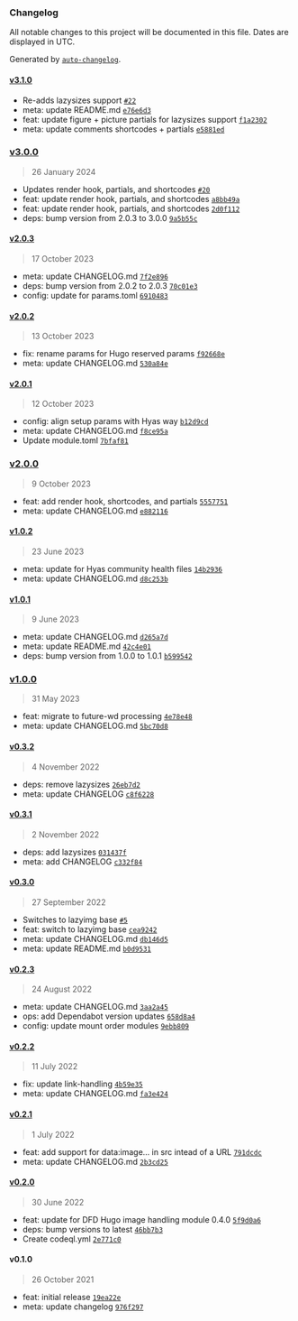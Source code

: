 ### Changelog

All notable changes to this project will be documented in this file. Dates are displayed in UTC.

Generated by [`auto-changelog`](https://github.com/CookPete/auto-changelog).

#### [v3.1.0](https://github.com/gethyas/images/compare/v3.0.0...v3.1.0)

- Re-adds lazysizes support [`#22`](https://github.com/gethyas/images/pull/22)
- meta: update README.md [`e76e6d3`](https://github.com/gethyas/images/commit/e76e6d3ebb798572c497154bd68dfa98c422dff7)
- feat: update figure + picture partials for lazysizes support [`f1a2302`](https://github.com/gethyas/images/commit/f1a230243be0067c69361639a60715f385ebe885)
- meta: update comments shortcodes + partials [`e5881ed`](https://github.com/gethyas/images/commit/e5881ed2984a357ecc124cd4de9ac4607bd0c6ea)

### [v3.0.0](https://github.com/gethyas/images/compare/v2.0.3...v3.0.0)

> 26 January 2024

- Updates render hook, partials, and shortcodes [`#20`](https://github.com/gethyas/images/pull/20)
- feat: update render hook, partials, and shortcodes [`a8bb49a`](https://github.com/gethyas/images/commit/a8bb49a529ea375ba4b7911495fbb2fbee9a5a2c)
- feat: update render hook, partials, and shortcodes [`2d0f112`](https://github.com/gethyas/images/commit/2d0f112c590669a67cdd0a02becbf0d2ea31844c)
- deps: bump version from 2.0.3 to 3.0.0 [`9a5b55c`](https://github.com/gethyas/images/commit/9a5b55cb0af00f650af39dcaff78ef5229325e42)

#### [v2.0.3](https://github.com/gethyas/images/compare/v2.0.2...v2.0.3)

> 17 October 2023

- meta: update CHANGELOG.md [`7f2e896`](https://github.com/gethyas/images/commit/7f2e8966fe1bf80df78193eb9302cf9012be6519)
- deps: bump version from 2.0.2 to 2.0.3 [`70c01e3`](https://github.com/gethyas/images/commit/70c01e37f1feba62eea556dddf8b5b76a8ed060b)
- config: update for params.toml [`6910483`](https://github.com/gethyas/images/commit/6910483a2ad73c126ce1375006c40ac47206a2c2)

#### [v2.0.2](https://github.com/gethyas/images/compare/v2.0.1...v2.0.2)

> 13 October 2023

- fix: rename params for Hugo reserved params [`f92668e`](https://github.com/gethyas/images/commit/f92668ec7376f63d09b4c01c784ad5f2a221b01a)
- meta: update CHANGELOG.md [`530a84e`](https://github.com/gethyas/images/commit/530a84efbfb1a3b377a453350ce3d53e0eba3d25)

#### [v2.0.1](https://github.com/gethyas/images/compare/v2.0.0...v2.0.1)

> 12 October 2023

- config: align setup params with Hyas way [`b12d9cd`](https://github.com/gethyas/images/commit/b12d9cdb338fd90c5082c51172ab3c8cc11af311)
- meta: update CHANGELOG.md [`f8ce95a`](https://github.com/gethyas/images/commit/f8ce95a76f24ecfc96491cadc978b16a3cc74d14)
- Update module.toml [`7bfaf81`](https://github.com/gethyas/images/commit/7bfaf81e7fbec45d9cce3bea12afb2aa6fd061c6)

### [v2.0.0](https://github.com/gethyas/images/compare/v1.0.2...v2.0.0)

> 9 October 2023

- feat: add render hook, shortcodes, and partials [`5557751`](https://github.com/gethyas/images/commit/55577514efb2e7aa749bead3d81bebc84b12a713)
- meta: update CHANGELOG.md [`e882116`](https://github.com/gethyas/images/commit/e882116f61026dcf5bbc68d12f6c63103009482e)

#### [v1.0.2](https://github.com/gethyas/images/compare/v1.0.1...v1.0.2)

> 23 June 2023

- meta: update for Hyas community health files [`14b2936`](https://github.com/gethyas/images/commit/14b293631748913bb9dc0b18f034edb5b9dd61df)
- meta: update CHANGELOG.md [`d8c253b`](https://github.com/gethyas/images/commit/d8c253b01326f803bc6f049f09143f310c895757)

#### [v1.0.1](https://github.com/gethyas/images/compare/v1.0.0...v1.0.1)

> 9 June 2023

- meta: update CHANGELOG.md [`d265a7d`](https://github.com/gethyas/images/commit/d265a7d7d5370c7510574ad1a8e087d034094d8c)
- meta: update README.md [`42c4e01`](https://github.com/gethyas/images/commit/42c4e01aed4c13e4a935af5684ddc909be84f24f)
- deps: bump version from 1.0.0 to 1.0.1 [`b599542`](https://github.com/gethyas/images/commit/b599542f2d92dd4629193cc2f84000b6e65d7e6e)

### [v1.0.0](https://github.com/gethyas/images/compare/v0.3.2...v1.0.0)

> 31 May 2023

- feat: migrate to future-wd processing [`4e78e48`](https://github.com/gethyas/images/commit/4e78e4815dd51bc04e655822378124fb0db23b7e)
- meta: update CHANGELOG.md [`5bc70d8`](https://github.com/gethyas/images/commit/5bc70d82740802b80a4ce21b3e10549cd8768b65)

#### [v0.3.2](https://github.com/gethyas/images/compare/v0.3.1...v0.3.2)

> 4 November 2022

- deps: remove lazysizes [`26eb7d2`](https://github.com/gethyas/images/commit/26eb7d2e2af8bd37f4c34d6ec097f37a59435b75)
- meta: update CHANGELOG [`c8f6228`](https://github.com/gethyas/images/commit/c8f622896dc2c4b662d0a64c83fbdeb89eaa62da)

#### [v0.3.1](https://github.com/gethyas/images/compare/v0.3.0...v0.3.1)

> 2 November 2022

- deps: add lazysizes [`031437f`](https://github.com/gethyas/images/commit/031437f1338e67317e27db8f64bbbb6fce31104d)
- meta: add CHANGELOG [`c332f84`](https://github.com/gethyas/images/commit/c332f847e55e3dfbc7f8971f69e7874dddd7befc)

#### [v0.3.0](https://github.com/gethyas/images/compare/v0.2.3...v0.3.0)

> 27 September 2022

- Switches to lazyimg base [`#5`](https://github.com/gethyas/images/pull/5)
- feat: switch to lazyimg base [`cea9242`](https://github.com/gethyas/images/commit/cea9242a08003d57d50cfd8b9f628a1169937fbc)
- meta: update CHANGELOG.md [`db146d5`](https://github.com/gethyas/images/commit/db146d5593d64849ae2d60b3266061cf0b4724e8)
- meta: update README.md [`b0d9531`](https://github.com/gethyas/images/commit/b0d9531d210ea2ade0c1cac25d172eeaff7d6bb6)

#### [v0.2.3](https://github.com/gethyas/images/compare/v0.2.2...v0.2.3)

> 24 August 2022

- meta: update CHANGELOG.md [`3aa2a45`](https://github.com/gethyas/images/commit/3aa2a45ae12814ba94e6a6c3a8c6fa2f86870524)
- ops: add Dependabot version updates [`658d8a4`](https://github.com/gethyas/images/commit/658d8a49a2a8164314d7b99e2d281e40883c31b4)
- config: update mount order modules [`9ebb809`](https://github.com/gethyas/images/commit/9ebb8093e28dc70b5636f3e1d7887f1bc321048a)

#### [v0.2.2](https://github.com/gethyas/images/compare/v0.2.1...v0.2.2)

> 11 July 2022

- fix: update link-handling [`4b59e35`](https://github.com/gethyas/images/commit/4b59e35ed69f8dea62718c9133e33b609f46bd95)
- meta: update CHANGELOG.md [`fa3e424`](https://github.com/gethyas/images/commit/fa3e424c7c5a205d5d64c371d85b91685aee0e5a)

#### [v0.2.1](https://github.com/gethyas/images/compare/v0.2.0...v0.2.1)

> 1 July 2022

- feat: add support for data:image... in src intead of a URL [`791dcdc`](https://github.com/gethyas/images/commit/791dcdca6fe17c6af1df9b26dd1605741d869882)
- meta: update CHANGELOG.md [`2b3cd25`](https://github.com/gethyas/images/commit/2b3cd25046a152a3b9cdca4d89f865d2e136d4de)

#### [v0.2.0](https://github.com/gethyas/images/compare/v0.1.0...v0.2.0)

> 30 June 2022

- feat: update for DFD Hugo image handling module 0.4.0 [`5f9d0a6`](https://github.com/gethyas/images/commit/5f9d0a69b49b4bb43427e850815597e3aa8d0e8d)
- deps: bump versions to latest [`46bb7b3`](https://github.com/gethyas/images/commit/46bb7b32d5a8e6b107639c3b4c9f15fe81710579)
- Create codeql.yml [`2e771c0`](https://github.com/gethyas/images/commit/2e771c04b6ada3bbdafad1d85181dc7df902a4c2)

#### v0.1.0

> 26 October 2021

- feat: initial release [`19ea22e`](https://github.com/gethyas/images/commit/19ea22e79ae0cd29da9be14398a1ca192324953c)
- meta: update changelog [`976f297`](https://github.com/gethyas/images/commit/976f2975b20e452ace8eea3695dcf9b0d6a2eedf)
